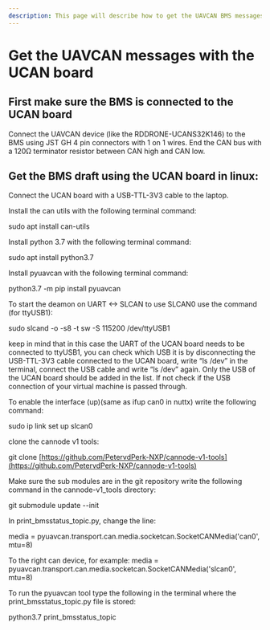 ```yaml
---
description: This page will describe how to get the UAVCAN BMS messages with the UCAN board
---
```


# Get the UAVCAN messages with the UCAN board

## First make sure the BMS is connected to the UCAN board

Connect the UAVCAN device \(like the RDDRONE-UCANS32K146\) to the BMS using JST GH 4 pin connectors with 1 on 1 wires. End the CAN bus with a 120Ω terminator resistor between CAN high and CAN low.

## Get the BMS draft using the UCAN board in linux:

Connect the UCAN board with a USB-TTL-3V3 cable to the laptop.

Install the can utils with the following terminal command: 

sudo apt install can-utils 

Install python 3.7 with the following terminal command: 

sudo apt install python3.7 

Install pyuavcan with the following terminal command: 

python3.7 -m pip install pyuavcan

To start the deamon on UART &lt;-&gt; SLCAN to use SLCAN0 use the command \(for ttyUSB1\): 

sudo slcand -o -s8 -t sw -S 115200 /dev/ttyUSB1 

keep in mind that in this case the UART of the UCAN board needs to be connected to ttyUSB1, you can check which USB it is by disconnecting the USB-TTL-3V3 cable connected to the UCAN board, write “ls /dev” in the terminal, connect the USB cable and write “ls /dev” again. Only the USB of the UCAN board should be added in the list. If not check if the USB connection of your virtual machine is passed through.

To enable the interface \(up\)\(same as ifup can0 in nuttx\) write the following command: 

sudo ip link set up slcan0

clone the cannode v1 tools: 

git clone [https://github.com/PetervdPerk-NXP/cannode-v1-tools](https://github.com/PetervdPerk-NXP/cannode-v1-tools) 

Make sure the sub modules are in the git repository write the following command in the cannode-v1\_tools directory: 

git submodule update --init

In print\_bmsstatus\_topic.py, change the line:

media = pyuavcan.transport.can.media.socketcan.SocketCANMedia\('can0', mtu=8\)

To the right can device, for example: media = pyuavcan.transport.can.media.socketcan.SocketCANMedia\('slcan0', mtu=8\)

To run the pyuavcan tool type the following in the terminal where the print\_bmsstatus\_topic.py file is stored: 

python3.7 print\_bmsstatus\_topic

